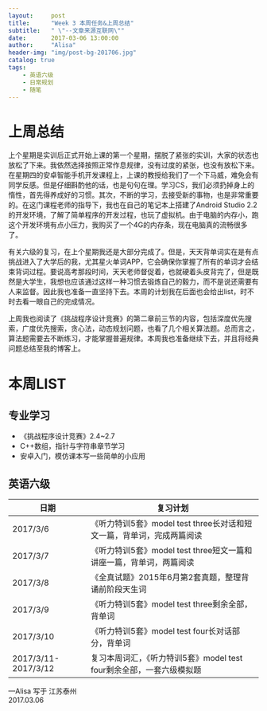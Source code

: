 ```yaml
---
layout:     post
title:      "Week 3 本周任务&上周总结"
subtitle:   " \"--文章来源互联网\""
date:       2017-03-06 13:00:00
author:     "Alisa"
header-img: "img/post-bg-201706.jpg"
catalog: true
tags:
    - 英语六级
    - 日常规划
    - 随笔
---
```

# 上周总结

上个星期是实训后正式开始上课的第一个星期，摆脱了紧张的实训，大家的状态也放松了下来。我依然选择按照正常作息规律，没有过度的紧张，也没有放松下来。在星期四的安卓智能手机开发课程上，上课的教授给我们了一个下马威，难免会有同学反感。但是仔细斟酌他的话，也是句句在理。学习CS，我们必须扔掉身上的惰性，首先得养成好的习惯。其次，不断的学习，去接受新的事物，也是非常重要的。在这门课程老师的指导下，我也在自己的笔记本上搭建了Android Studio 2.2的开发环境，了解了简单程序的开发过程，也玩了虚拟机。由于电脑的内存小，跑这个开发环境有点小压力，我购买了一个4G的内存条，现在电脑真的流畅很多了。  

有关六级的复习，在上个星期我还是大部分完成了。但是，天天背单词实在是有点挑战进入了大学后的我，尤其星火单词APP，它会确保你掌握了所有的单词才会结束背词过程。要说高考那段时间，天天老师督促着，也就硬着头皮背完了，但是既然是大学生，我想也应该通过这样一种习惯去锻炼自己的毅力，而不是说还需要有人来监督。因此我也准备一直坚持下去。本周的计划我在后面也会给出list，时不时去看一眼自己的完成情况。  

上周我也阅读了《挑战程序设计竞赛》的第二章前三节的内容，包括深度优先搜索，广度优先搜索，贪心法，动态规划问题，也看了几个相关算法题。总而言之，算法题需要去不断练习，才能掌握普遍规律。本周我也准备继续下去，并且将经典问题总结至我的博客上。  

# 本周LIST  

## 专业学习  
* 《挑战程序设计竞赛》2.4~2.7
* C++数组，指针与字符串章节学习
* 安卓入门，模仿课本写一些简单的小应用  

## 英语六级  

| 日期                  | 复习计划                                     |
| ------------------- | ---------------------------------------- |
| 2017/3/6            | 《听力特训5套》model test three长对话和短文一篇，背单词，完成两篇阅读 |
| 2017/3/7            | 《听力特训5套》model test three短文一篇和讲座一篇，背单词，两篇阅读 |
| 2017/3/8            | 《全真试题》2015年6月第2套真题，整理背诵前阶段天生词            |
| 2017/3/9            | 《听力特训5套》model test three剩余全部，背单词         |
| 2017/3/10           | 《听力特训5套》model test four长对话部分，背单词         |
| 2017/3/11-2017/3/12 | 复习本周词汇，《听力特训5套》model test four剩余全部，一套六级模拟题 |



—Alisa 写于  江苏泰州  
2017.03.06